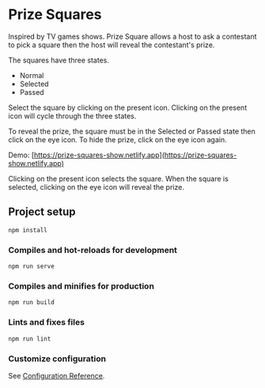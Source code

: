 # Prize Squares

Inspired by TV games shows. Prize Square allows a host to ask a contestant to pick a square then the host will reveal the contestant's prize.

The squares have three states.

- Normal
- Selected
- Passed

Select the square by clicking on the present icon. Clicking on the present icon will cycle through the three states.

To reveal the prize, the square must be in the Selected or Passed state then click on the eye icon. To hide the prize, click on the eye icon again.

Demo: [https://prize-squares-show.netlify.app](https://prize-squares-show.netlify.app)

Clicking on the present icon selects the square.  When the square is selected, clicking on the eye icon will reveal the prize.

## Project setup

```
npm install
```

### Compiles and hot-reloads for development

```
npm run serve
```

### Compiles and minifies for production

```
npm run build
```

### Lints and fixes files

```
npm run lint
```

### Customize configuration

See [Configuration Reference](https://cli.vuejs.org/config/).
